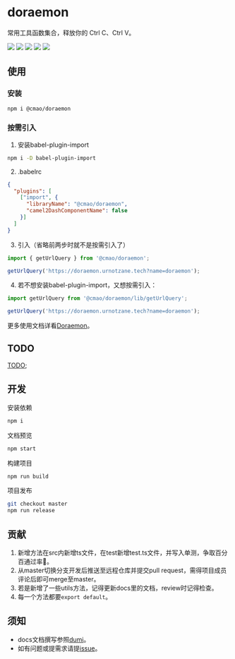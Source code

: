 # doraemon

常用工具函数集合，释放你的 Ctrl C、Ctrl V。

[![](https://img.shields.io/github/workflow/status/juicecube/doraemon/npm-publish?style=flat-square&logo=github)](https://travis-ci.org/juicecube/doraemon)
[![](https://img.shields.io/codecov/c/gh/juicecube/doraemon/master?style=flat-square&logo=codecov)](https://codecov.io/gh/juicecube/doraemon/branch/master)
[![](https://img.shields.io/bundlephobia/min/@mlz/doraemon?style=flat-square&logo=npm)](https://www.npmjs.com/package/@mlz/doraemon)
[![](https://img.shields.io/github/license/juicecube/doraemon?style=flat-square&logo=github)](https://github.com/juicecube/doraemon/blob/feat-badge/LICENSE)
[![](https://img.shields.io/badge/website-Doraemon-brightgreen?style=flat-square&logo=github)](https://doraemon.urnotzane.tech)

## 使用

### 安装
```bash
npm i @cmao/doraemon
```

### 按需引入

1. 安装babel-plugin-import
  ```bash
  npm i -D babel-plugin-import
  ```

2. .babelrc
  ```json
  {
    "plugins": [
      ["import", {
        "libraryName": "@cmao/doraemon",
        "camel2DashComponentName": false
      }]
    ]
  }
  ```
3. 引入（省略前两步时就不是按需引入了）
  ```typescript
  import { getUrlQuery } from '@cmao/doraemon';

  getUrlQuery('https://doraemon.urnotzane.tech?name=doraemon');
  ```
4. 若不想安装babel-plugin-import，又想按需引入：
  ```typescript
  import getUrlQuery from '@cmao/doraemon/lib/getUrlQuery';

  getUrlQuery('https://doraemon.urnotzane.tech?name=doraemon');
  ```

更多使用文档详看[Doraemon](https://doraemon.urnotzane.tech)。

## TODO
[TODO](https://github.com/juicecube/doraemon/issues/7);

## 开发

安装依赖

```bash
npm i
```

文档预览

```bash
npm start
```

构建项目

```bash
npm run build
```

项目发布

```bash
git checkout master
npm run release
```

## 贡献

1. 新增方法在src内新增ts文件，在test新增test.ts文件，并写入单测，争取百分百通过率🤪。
2. 从master切换分支开发后推送至远程仓库并提交pull request，需得项目成员评论后即可merge至master。
3. 若是新增了一些utils方法，记得更新docs里的文档，review时记得检查。
4. 每一个方法都要`export default`。

## 须知

- docs文档撰写参照[dumi](https://github.com/umijs/dumi)。
- 如有问题或提需求请提[issue](https://github.com/juicecube/doraemon/issues)。
